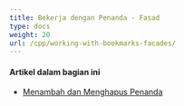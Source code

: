 ```yaml
---
title: Bekerja dengan Penanda - Fasad
type: docs
weight: 20
url: /cpp/working-with-bookmarks-facades/
---
```


#### **Artikel dalam bagian ini** 

- [Menambah dan Menghapus Penanda](/pdf/cpp/add-and-delete-bookmarks/)